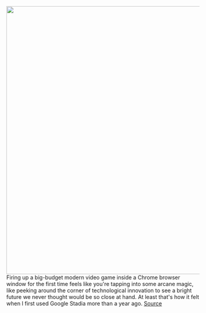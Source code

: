 <img src='https://cdn.vox-cdn.com/thumbor/VFNPsiSV85fYyW1t4yli_AOB3xw=/0x0:2040x1360/1200x675/filters:focal(889x609:1215x935)/cdn.vox-cdn.com/uploads/chorus_image/image/67817566/akrales_191113_3779_0309.0.jpg' width='700px' /><br/>
Firing up a big-budget modern video game inside a Chrome browser window for the first time feels like you're tapping into some arcane magic, like peeking around the corner of technological innovation to see a bright future we never thought would be so close at hand. At least that's how it felt when I first used Google Stadia more than a year ago.
<a href='https://www.theverge.com/21575100/google-stadia-one-year-anniversary-cloud-gaming-cyberpunk-2077-launch-test'> Source <a/>
